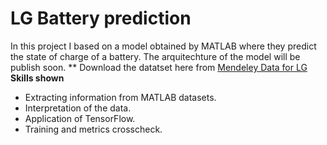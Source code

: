 # LG Battery prediction

In this project I based on a model obtained by MATLAB where they predict the state of charge of a battery. The arquitechture of the model will be publish soon.
** Download the datatset here from [Mendeley Data for LG](https://data.mendeley.com/datasets/cp3473x7xv/3)
**Skills shown**
- Extracting information from MATLAB datasets.
- Interpretation of the data.
- Application of TensorFlow. 
- Training and metrics crosscheck.